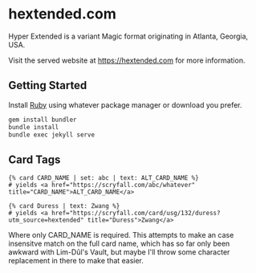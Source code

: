 # hextended.com

Hyper Extended is a variant Magic format originating in Atlanta, Georgia, USA.

Visit the served website at https://hextended.com for more information.

## Getting Started
Install [Ruby](https://www.ruby-lang.org/en/downloads/) using whatever package manager or download you prefer.

```sh
gem install bundler
bundle install
bundle exec jekyll serve
```

## Card Tags

```
{% card CARD_NAME | set: abc | text: ALT_CARD_NAME %}
# yields <a href="https://scryfall.com/abc/whatever" title="CARD_NAME">ALT_CARD_NAME</a>

{% card Duress | text: Zwang %}
# yields <a href="https://scryfall.com/card/usg/132/duress?utm_source=hextended" title="Duress">Zwang</a>
```

Where only CARD_NAME is required. This attempts to make an case insensitve match on the full card name, which has so far only been awkward with Lim-Dûl's Vault, but maybe I'll throw some character replacement in there to make that easier.
